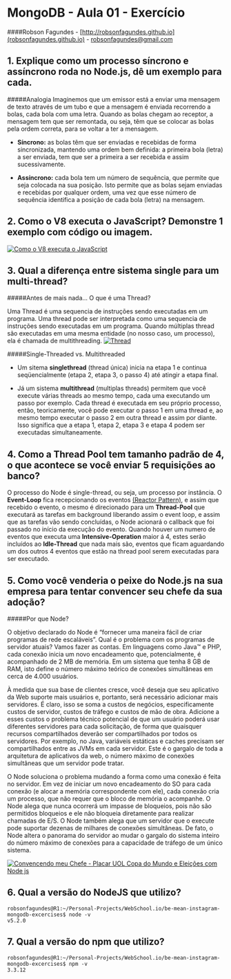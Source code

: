 # MongoDB - Aula 01 - Exercício
####Robson Fagundes - [http://robsonfagundes.github.io](robsonfagundes.github.io) - robsonfagundes@gmail.com

## 1. Explique como um processo síncrono e assíncrono roda no Node.js, dê um exemplo para cada.
#####Analogia
Imaginemos que um emissor está a enviar uma mensagem de texto através de um tubo e que a mensagem é enviada recorrendo a bolas, cada bola com uma letra. Quando as bolas chegam ao receptor, a mensagem tem que ser remontada, ou seja, têm que se colocar as bolas pela ordem correta, para se voltar a ter a mensagem.

- **Síncrono:** as bolas têm que ser enviadas e recebidas de forma sincronizada, mantendo uma ordem bem definida: a primeira bola (letra) a ser enviada, tem que ser a primeira a ser recebida e assim sucessivamente.

- **Assíncrono:** cada bola tem um número de sequência, que permite que seja colocada na sua posição. Isto permite que as bolas sejam enviadas e recebidas por qualquer ordem, uma vez que esse número de sequência identifica a posição de cada bola (letra) na mensagem.

## 2. Como o V8 executa o JavaScript? Demonstre 1 exemplo com código ou imagem.
[![Como o V8 executa o JavaScript](https://raw.githubusercontent.com/robsonfagundes/be-mean-instagram-nodejs-exercises/master/imgs/nodejs-event-loop.png)](https://raw.githubusercontent.com/robsonfagundes/be-mean-instagram-nodejs-exercises/master/imgs/nodejs-event-loop.png "Como o V8 executa o JavaScript")

## 3. Qual a diferença entre sistema single para um multi-thread?
#####Antes de mais nada... O que é uma Thread?

Uma Thread é uma sequencia de instruções sendo executadas em um programa. Uma thread pode ser interpretada como uma sequencia de instruções sendo executadas em um programa. Quando múltiplas thread são executadas em uma mesma entidade (no nosso caso, um processo), ela é chamada de multithreading.
[![Thread](https://raw.githubusercontent.com/robsonfagundes/be-mean-instagram-nodejs-exercises/master/imgs/thread.png)](https://raw.githubusercontent.com/robsonfagundes/be-mean-instagram-nodejs-exercises/master/imgs/thread.png "Thread")

#####Single-Threaded vs. Multithreaded
- Um sitema **singlethread** (thread única) inicia na etapa 1 e continua seqüencialmente (etapa 2, etapa 3, o passo 4) até atingir a etapa final. 

- Já um sistema **multithread** (multiplas threads) permitem que você execute várias threads ao mesmo tempo, cada uma executando um passo por exemplo. Cada thread é executada em seu próprio processo, então, teoricamente, você pode executar o passo 1 em uma thread e, ao mesmo tempo executar o passo 2 em outra thread e assim por diante. Isso significa que a etapa 1, etapa 2, etapa 3 e etapa 4 podem ser executadas simultaneamente.

## 4. Como a Thread Pool tem tamanho padrão de 4, o que acontece se você enviar 5 requisições ao banco?
O processo do Node é single-thread, ou seja, um processo por instância. O **Event-Loop** fica recepcionando os eventos [(Reactor Pattern)](https://en.wikipedia.org/wiki/Reactor_pattern), e assim que recebido o evento, o mesmo é direcionado para um **Thread-Pool** que executará as tarefas em background liberando assim o event loop, e assim que as tarefas vão sendo concluídas, o Node acionará o callback que foi passado no início da execução do evento. Quando houver um numero de eventos que executa uma **Intensive-Operation** maior á 4, estes serão incluídos ao **Idle-Thread** que nada mais são, eventos que ficam aguardando um dos outros 4 eventos que estão na thread pool serem executadas para ser executado.

## 5. Como você venderia o peixe do Node.js na sua empresa para tentar convencer seu chefe da sua adoção?
#####Por que Node?

O objetivo declarado do Node é “fornecer uma maneira fácil de criar programas de rede escaláveis”. Qual é o problema com os programas de servidor atuais? Vamos fazer as contas. Em linguagens como Java™ e PHP, cada conexão inicia um novo encadeamento que, potencialmente, é acompanhado de 2 MB de memória. Em um sistema que tenha 8 GB de RAM, isto define o número máximo teórico de conexões simultâneas em cerca de 4.000 usuários.

À medida que sua base de clientes cresce, você deseja que seu aplicativo da Web suporte mais usuários e, portanto, será necessário adicionar mais servidores. É claro, isso se soma a custos de negócios, especificamente custos de servidor, custos de tráfego e custos de mão de obra. Adicione a esses custos o problema técnico potencial de que um usuário poderá usar diferentes servidores para cada solicitação, de forma que quaisquer recursos compartilhados deverão ser compartilhados por todos os servidores. Por exemplo, no Java, variáveis estáticas e caches precisam ser compartilhados entre as JVMs em cada servidor. Este é o gargalo de toda a arquitetura de aplicativos da web, o número máximo de conexões simultâneas que um servidor pode tratar.

O Node soluciona o problema mudando a forma como uma conexão é feita no servidor. Em vez de iniciar um novo encadeamento do SO para cada conexão (e alocar a memória correspondente com ele), cada conexão cria um processo, que não requer que o bloco de memória o acompanhe. O Node alega que nunca ocorrerá um impasse de bloqueios, pois não são permitidos bloqueios e ele não bloqueia diretamente para realizar chamadas de E/S. O Node também alega que um servidor que o execute pode suportar dezenas de milhares de conexões simultâneas. De fato, o Node altera o panorama do servidor ao mudar o gargalo do sistema inteiro do número máximo de conexões para a capacidade de tráfego de um único sistema.

[![Convencendo meu Chefe - Placar UOL Copa do Mundo e Eleições com Node js](https://raw.githubusercontent.com/robsonfagundes/be-mean-instagram-nodejs-exercises/master/imgs/braziljs.png)](https://www.youtube.com/watch?v=vR8CP0gE-No "Convencendo meu Chefe!!! Placar UOL Copa do Mundo e Eleições com Node js")

## 6. Qual a versão do NodeJS que utilizo?
```
robsonfagundes@R1:~/Personal-Projects/WebSchool.io/be-mean-instagram-mongodb-excercises$ node -v
v5.2.0
```
## 7. Qual a versão do npm que utilizo?
```
robsonfagundes@R1:~/Personal-Projects/WebSchool.io/be-mean-instagram-mongodb-excercises$ npm -v
3.3.12
```
